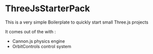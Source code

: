 # ThreeJsStarterPack

This is a very simple Boilerplate to quickly start small Three.js projects 

It comes out of the with : 
  * Cannon.js physics engine 
  * OrbitControls control system


